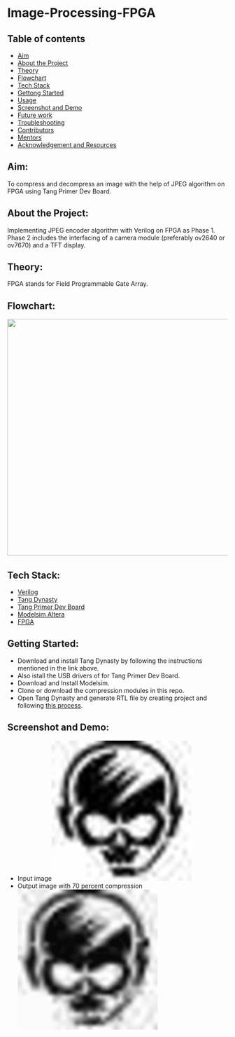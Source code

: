 # Image-Processing-FPGA
## Table of contents 
- [Aim](#aim)
- [About the Project](#about-the-Project)
- [Theory](#T=theory)
- [Flowchart](#flowchart)
- [Tech Stack](#tech-stack)
- [Gettong Started](#getting-started)
- [Usage](#usage)
- [Screenshot and Demo](#screenshot-and-demo)
- [Future work](#future-work)
- [Troubleshooting](#troubleshooting)
- [Contributors](#contributors)
- [Mentors](#mentors)
- [Acknowledgement and Resources](#acknowledgement-and-resources)

## Aim:
  To compress and decompress an image with the help of JPEG algorithm on FPGA using Tang Primer Dev Board.

## About the Project:
  Implementing JPEG encoder algorithm with Verilog on FPGA as Phase 1. Phase 2 includes the interfacing of a camera module (preferably ov2640 or ov7670) and a TFT    display. 
## Theory:
  FPGA stands for Field Programmable Gate Array. 
  
## Flowchart:
  <img src = "https://miro.medium.com/max/1400/1*JQ3JejBDau8TnNUPuzYSLw.png" width="900" height="540">

## Tech Stack:
  - [Verilog](https://www.chipverify.com/verilog/verilog-tutorial)
  - [Tang Dynasty](https://tang.sipeed.com/en/getting-started/installing-td-ide/)
  - [Tang Primer Dev Board](https://tang.sipeed.com/en/hardware-overview/lichee-tang/)
  - [Modelsim Altera]()
  - [FPGA](https://www.intel.com/content/www/us/en/products/details/fpga/resources/overview.html)
  
## Getting Started:
  - Download and install Tang Dynasty by following the instructions mentioned in the link above.
  - Also istall the USB drivers of for Tang Primer Dev Board.
  - Download and Install Modelsim.
  - Clone or download the compression modules in this repo.
  - Open Tang Dynasty and generate RTL file by creating project and following [this process]().
  
## Screenshot and Demo:
  - Input image<img src = "https://github.com/harshbhosale01/image-processing-fpga/blob/master/Results/Original-img.jpeg">
  - Output image with 70 percent compression<img src= "https://github.com/harshbhosale01/image-processing-fpga/blob/master/Results/70-compressed-img.png">

